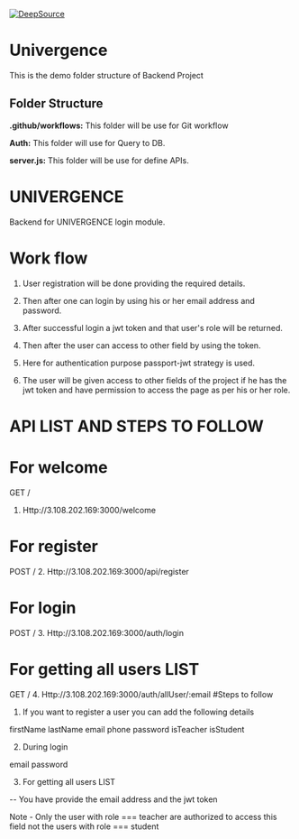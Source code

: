 [![DeepSource](https://deepsource.io/gh/baisali-Pradhan/uni-backbones.svg/?label=active+issues&show_trend=true&token=nujIEGOmEz1djO-uo0on9j2u)](https://deepsource.io/gh/baisali-Pradhan/uni-backbones/?ref=repository-badge)
# Univergence

This is the demo folder structure of Backend Project

## Folder Structure

**.github/workflows:** This folder will be use for Git workflow 

**Auth:** This folder will use for Query to DB.

**server.js:** This folder will be use for define APIs.



# UNIVERGENCE


Backend for UNIVERGENCE login module.


# Work flow

1. User registration will be done providing the required details.

2. Then after one can login by using his or her email address and password.

3. After successful login a jwt token and that user's role will be returned.

4. Then after the user can access to other field by using the token.

5. Here for authentication purpose passport-jwt strategy is used.

6. The user will be given access to other fields of the project if 
   he has the jwt token and have permission to access the page as per his or her role.

# API LIST AND STEPS TO FOLLOW
# For welcome
GET /
1. Http://3.108.202.169:3000/welcome
# For register
POST /
2. Http://3.108.202.169:3000/api/register
# For login
POST /
3. Http://3.108.202.169:3000/auth/login
# For getting all users LIST
GET /
4. Http://3.108.202.169:3000/auth/allUser/:email
#Steps to follow

1. If you want to register a user you can add the following details

firstName
lastName
email
phone
password
isTeacher
isStudent

2. During login

email
password

3. For getting all users LIST

-- You have provide the email address and the jwt token

Note - Only the user with role === teacher are authorized to access this field not the users with role === student 

